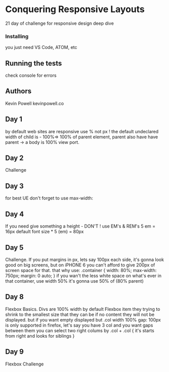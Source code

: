 # Conquering Responsive Layouts
21 day of challenge for responsive design deep dive

### Installing
you just need VS Code, ATOM, etc

## Running the tests
check console for errors

## Authors
Kevin Powell kevinpowell.co

## Day 1
by default web sites are responsive
use % not px ! 
the default undeclared width of child is - 100%=> 100% of parent element, parent also have have parent  -> a body is 100% view port.

## Day 2 
Challenge 

## Day 3
for best UE don't forget to use max-width:

## Day 4
If you need give something a height - DON'T !
use EM's & REM's
 5 em = 16px default font size * 5 (em) = 80px 

## Day 5
Challenge. If you put margins in px, lets say 100px each side, it's gonna look good on big screens,
but on iPHONE 6 you can't afford to give 200px of screen space for that. that why use:
.container {
  width: 80%;
  max-width: 750px;
  margin: 0 auto;
}
if you wan't the less white space on what's ever in that container, use width 50% it's gonna use 50% of (80% parent)

## Day 8
Flexbox Basics. 
Divs are 100% width by default
Flexbox item they trying to shrink to the smallest size that they can be
if no content they will not be displayed.
but if you want empty displayed but .col width 100%
gap: 100px is only supported in firefox, let's say you have 3 col and you want gaps between them
you can select two right colums by
.col + .col {
  it's starts from right and looks for siblings
}


## Day 9
Flexbox Challenge





